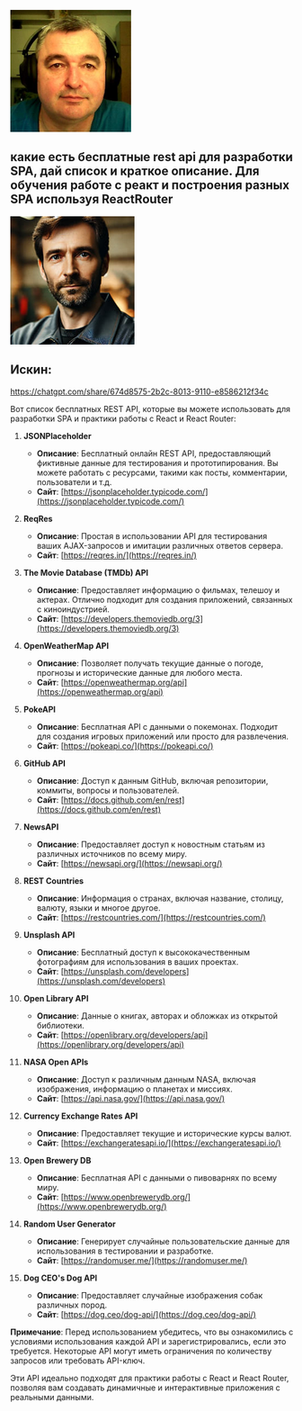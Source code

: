 

![](_md_img/avatars/abratsiuk.png)

## какие есть бесплатные rest api для разработки SPA, дай список и краткое описание. Для обучения работе с реакт и построения разных SPA используя ReactRouter


![](_md_img/avatars/iskin.png)
## Искин:
https://chatgpt.com/share/674d8575-2b2c-8013-9110-e8586212f34c

Вот список бесплатных REST API, которые вы можете использовать для разработки SPA и практики работы с React и React Router:

1. **JSONPlaceholder**
   - **Описание**: Бесплатный онлайн REST API, предоставляющий фиктивные данные для тестирования и прототипирования. Вы можете работать с ресурсами, такими как посты, комментарии, пользователи и т.д.
   - **Сайт**: [https://jsonplaceholder.typicode.com/](https://jsonplaceholder.typicode.com/)

2. **ReqRes**
   - **Описание**: Простая в использовании API для тестирования ваших AJAX-запросов и имитации различных ответов сервера.
   - **Сайт**: [https://reqres.in/](https://reqres.in/)

3. **The Movie Database (TMDb) API**
   - **Описание**: Предоставляет информацию о фильмах, телешоу и актерах. Отлично подходит для создания приложений, связанных с киноиндустрией.
   - **Сайт**: [https://developers.themoviedb.org/3](https://developers.themoviedb.org/3)

4. **OpenWeatherMap API**
   - **Описание**: Позволяет получать текущие данные о погоде, прогнозы и исторические данные для любого места.
   - **Сайт**: [https://openweathermap.org/api](https://openweathermap.org/api)

5. **PokeAPI**
   - **Описание**: Бесплатная API с данными о покемонах. Подходит для создания игровых приложений или просто для развлечения.
   - **Сайт**: [https://pokeapi.co/](https://pokeapi.co/)

6. **GitHub API**
   - **Описание**: Доступ к данным GitHub, включая репозитории, коммиты, вопросы и пользователей.
   - **Сайт**: [https://docs.github.com/en/rest](https://docs.github.com/en/rest)

7. **NewsAPI**
   - **Описание**: Предоставляет доступ к новостным статьям из различных источников по всему миру.
   - **Сайт**: [https://newsapi.org/](https://newsapi.org/)

8. **REST Countries**
   - **Описание**: Информация о странах, включая название, столицу, валюту, языки и многое другое.
   - **Сайт**: [https://restcountries.com/](https://restcountries.com/)

9. **Unsplash API**
   - **Описание**: Бесплатный доступ к высококачественным фотографиям для использования в ваших проектах.
   - **Сайт**: [https://unsplash.com/developers](https://unsplash.com/developers)

10. **Open Library API**
    - **Описание**: Данные о книгах, авторах и обложках из открытой библиотеки.
    - **Сайт**: [https://openlibrary.org/developers/api](https://openlibrary.org/developers/api)

11. **NASA Open APIs**
    - **Описание**: Доступ к различным данным NASA, включая изображения, информацию о планетах и миссиях.
    - **Сайт**: [https://api.nasa.gov/](https://api.nasa.gov/)

12. **Currency Exchange Rates API**
    - **Описание**: Предоставляет текущие и исторические курсы валют.
    - **Сайт**: [https://exchangeratesapi.io/](https://exchangeratesapi.io/)

13. **Open Brewery DB**
    - **Описание**: Бесплатная API с данными о пивоварнях по всему миру.
    - **Сайт**: [https://www.openbrewerydb.org/](https://www.openbrewerydb.org/)

14. **Random User Generator**
    - **Описание**: Генерирует случайные пользовательские данные для использования в тестировании и разработке.
    - **Сайт**: [https://randomuser.me/](https://randomuser.me/)

15. **Dog CEO's Dog API**
    - **Описание**: Предоставляет случайные изображения собак различных пород.
    - **Сайт**: [https://dog.ceo/dog-api/](https://dog.ceo/dog-api/)

**Примечание**: Перед использованием убедитесь, что вы ознакомились с условиями использования каждой API и зарегистрировались, если это требуется. Некоторые API могут иметь ограничения по количеству запросов или требовать API-ключ.

Эти API идеально подходят для практики работы с React и React Router, позволяя вам создавать динамичные и интерактивные приложения с реальными данными.
